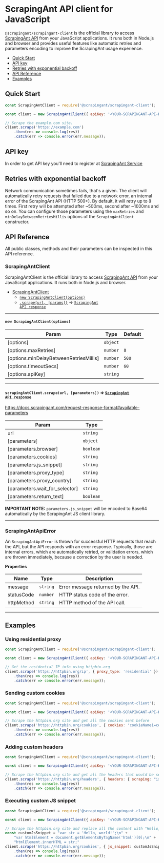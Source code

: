 # ScrapingAnt API client for JavaScript
`@scrapingant/scrapingant-client` is the official library to access [ScrapingAnt API](https://docs.scrapingant.com) from your
JavaScript applications. It runs both in Node.js and browser and provides useful features like
automatic retries and parameters encoding to improve the ScrapingAnt usage experience.

<!-- toc -->

- [Quick Start](#quick-start)
- [API key](#api-key)
- [Retries with exponential backoff](#retries-with-exponential-backoff)
- [API Reference](#api-reference)
- [Examples](#examples)

<!-- tocstop -->

## Quick Start
```js
const ScrapingAntClient = require('@scrapingant/scrapingant-client');

const client = new ScrapingAntClient({ apiKey: '<YOUR-SCRAPINGANT-API-KEY>' });

// Scrape the example.com site.
client.scrape('https://example.com')
    .then(res => console.log(res))
    .catch(err => console.error(err.message));
```

## API key
In order to get API key you'll need to register at [ScrapingAnt Service](https://app.scrapingant.com)

## Retries with exponential backoff
Network communication sometimes fails, that's a given. The client will automatically retry requests that
failed due to a network error, an internal error of the ScrapingAnt API (HTTP 500+).
By default, it will retry up to 8 times. First retry will be attempted after ~500ms, second after ~1000ms
and so on. You can configure those parameters using the `maxRetries` and `minDelayBetweenRetriesMillis`
options of the `ScrapingAntClient` constructor.

## API Reference
All public classes, methods and their parameters can be inspected in this API reference.

<a name="ScrapingAntClient"></a>

### [](#ScrapingAntClient) ScrapingAntClient

ScrapingAntClient is the official library to access [ScrapingAnt API](https://docs.scrapingant.com) from your
JavaScript applications. It runs both in Node.js and browser.

* [ScrapingAntClient](#ScrapingAntClient)
    * [`new ScrapingAntClient(options)`](#new_ScrapingAntClient_new)
    * [`.scrape(url, [params])`](#ScrapingAntClient+scrape) ⇒ [<code>ScrapingAnt API response</code>](https://docs.scrapingant.com/request-response-format#response-structure)


* * *

<a name="new_ScrapingAntClient_new"></a>

#### [](#ScrapingAntClient) `new ScrapingAntClient(options)`


| Param | Type | Default |
| --- | --- | --- |
| [options] | <code>object</code> |  |
| [options.maxRetries] | <code>number</code> | <code>8</code> |
| [options.minDelayBetweenRetriesMillis] | <code>number</code> | <code>500</code> |
| [options.timeoutSecs] | <code>number</code> | <code>60</code> |
| [options.apiKey] | <code>string</code> |  |


* * *

<a name="ScrapingAntClient+scrape"></a>

#### [](#ScrapingAntClient+scrape) `scrapingAntClient.scrape(url, [parameters])` ⇒ [<code>ScrapingAnt API response</code>](https://docs.scrapingant.com/request-response-format#response-structure)

https://docs.scrapingant.com/request-response-format#available-parameters

| Param | Type |
| --- | --- |
| url | <code>string</code> |
| [parameters] | <code>object</code> |
| [parameters.browser] | <code>boolean</code> |
| [parameters.cookies] | <code>string</code> |
| [parameters.js_snippet] | <code>string</code> |
| [parameters.proxy_type] | <code>string</code> |
| [parameters.proxy_country] | <code>string</code> |
| [parameters.wait_for_selector] | <code>string</code> |
| [parameters.return_text] | <code>boolean</code> |

**IMPORTANT NOTE:** <code>parameters.js_snippet</code> will be encoded to Base64 automatically by the ScrapingAnt JS client library.

* * *

<a name="ScrapingAntApiError"></a>

### [](#ScrapingAntApiError) ScrapingAntApiError

An `ScrapingAntApiError` is thrown for successful HTTP requests that reach the API,
but the API responds with an error response. Typically, those are internal errors,
which are automatically retried, or validation errors, which are thrown immediately,
because a correction by the user is needed.

**Properties**

| Name | Type | Description |
| --- | --- | --- |
| message | <code>string</code> | Error message returned by the API. |
| statusCode | <code>number</code> | HTTP status code of the error. |
| httpMethod | <code>string</code> | HTTP method of the API call. |


* * *

## Examples

### Using residential proxy

```js
const ScrapingAntClient = require('@scrapingant/scrapingant-client');

const client = new ScrapingAntClient({ apiKey: '<YOUR-SCRAPINGANT-API-KEY>' });

// Get the residential IP info using httpbin.org
client.scrape('https://httpbin.org/ip', { proxy_type: 'residential' })
    .then(res => console.log(res))
    .catch(err => console.error(err.message));
```

### Sending custom cookies

```js
const ScrapingAntClient = require('@scrapingant/scrapingant-client');

const client = new ScrapingAntClient({ apiKey: '<YOUR-SCRAPINGANT-API-KEY>' });

// Scrape the httpbin.org site and get all the cookies sent before
client.scrape('https://httpbin.org/cookies', { cookies: 'cookieName1=cookieVal1;cookieName2=cookieVal2' })
    .then(res => console.log(res))
    .catch(err => console.error(err.message));
```

### Adding custom headers

```js
const ScrapingAntClient = require('@scrapingant/scrapingant-client');

const client = new ScrapingAntClient({ apiKey: '<YOUR-SCRAPINGANT-API-KEY>' });

// Scrape the httpbin.org site and get all the headers that would be sent before
client.scrape('https://httpbin.org/headers', { headers: { scraping: "is cool!" } })
    .then(res => console.log(res))
    .catch(err => console.error(err.message));
```


### Executing custom JS snippet

```js
const ScrapingAntClient = require('@scrapingant/scrapingant-client');

const client = new ScrapingAntClient({ apiKey: '<YOUR-SCRAPINGANT-API-KEY>' });

// Scrape the httpbin.org site and replace all the content with "Hello, world"
const customJsSnippet = "var str = 'Hello, world!';\n" +
    "var htmlElement = document.getElementsByTagName('html')[0];\n" +
    "htmlElement.innerHTML = str;"
client.scrape('https://httpbin.org/cookies', { js_snippet: customJsSnippet })
    .then(res => console.log(res))
    .catch(err => console.error(err.message));
```
